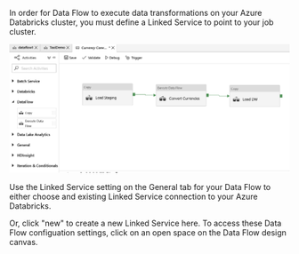 In order for Data Flow to execute data transformations on your Azure Databricks cluster, you must define a Linked Service to point to your job cluster.

![Data Flow in Pipeline](../images/cfdf001.png "Pipeline")

Use the Linked Service setting on the General tab for your Data Flow to either choose and existing Linked Service connection to your Azure Databricks.

Or, click "new" to create a new Linked Service here. To access these Data Flow configuation settings, click on an open space on the Data Flow design canvas.

